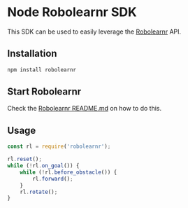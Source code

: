 # Node Robolearnr SDK

This SDK can be used to easily leverage the [Robolearnr](https://github.com/RoboLearnr/robolearnr) API.

## Installation

```bash
npm install robolearnr
```

## Start Robolearnr

Check the [Robolearnr README.md](https://github.com/RoboLearnr/robolearnr/blob/master/README.md) on how to do this.

## Usage

```js
const rl = require('robolearnr');

rl.reset();
while (!rl.on_goal()) {
    while (!rl.before_obstacle()) {
        rl.forward();
    }
    rl.rotate();
}
```
